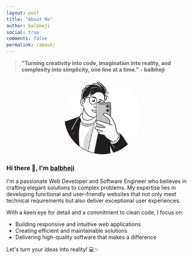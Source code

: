 ```yaml
---
layout: post
title: "About Me"
author: balbheji
social: true
comments: false
permalink: /about/
---
```


> **"Turning creativity into code, imagination into reality, and complexity into simplicity, one line at a time." - balbheji**

<div align="center">
    <img src="../assets/logo.svg" alt="Profile Picture" width="200" style="border-radius: 50%;" />
</div>

### Hi there 👋, I'm [balbheji](https://balbheji.github.io)

I'm a passionate Web Developer and Software Engineer who believes in crafting elegant solutions to complex problems. My expertise lies in developing functional and user-friendly websites that not only meet technical requirements but also deliver exceptional user experiences.

With a keen eye for detail and a commitment to clean code, I focus on:

- Building responsive and intuitive web applications
- Creating efficient and maintainable solutions
- Delivering high-quality software that makes a difference

Let's turn your ideas into reality! 💻✨
